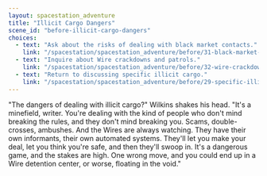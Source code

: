 ```yaml
---
layout: spacestation_adventure
title: "Illicit Cargo Dangers"
scene_id: "before-illicit-cargo-dangers"
choices:
  - text: "Ask about the risks of dealing with black market contacts."
    link: "/spacestation/spacestation_adventure/before/31-black-market-contacts/"
  - text: "Inquire about Wire crackdowns and patrols."
    link: "/spacestation/spacestation_adventure/before/32-wire-crackdowns/"
  - text: "Return to discussing specific illicit cargo."
    link: "/spacestation/spacestation_adventure/before/29-specific-illicit-cargo/"
---
```


"The dangers of dealing with illicit cargo?" Wilkins shakes his head. "It's a minefield, writer. You're dealing with the kind of people who don't mind breaking the rules, and they don't mind breaking you. Scams, double-crosses, ambushes. And the Wires are always watching. They have their own informants, their own automated systems. They'll let you make your deal, let you think you're safe, and then they'll swoop in. It's a dangerous game, and the stakes are high. One wrong move, and you could end up in a Wire detention center, or worse, floating in the void."
